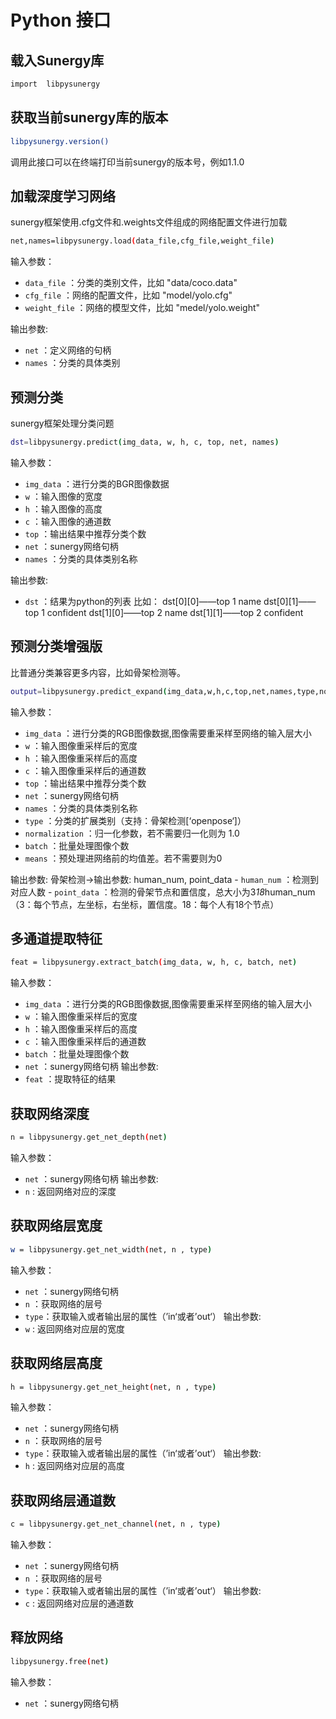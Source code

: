 # Python 接口


## 载入Sunergy库

```bash
import  libpysunergy
```

## 获取当前sunergy库的版本
```bash
libpysunergy.version()
```
调用此接口可以在终端打印当前sunergy的版本号，例如1.1.0

## 加载深度学习网络
sunergy框架使用.cfg文件和.weights文件组成的网络配置文件进行加载
```bash
net,names=libpysunergy.load(data_file,cfg_file,weight_file)
```
输入参数：
- `data_file` ：分类的类别文件，比如 "data/coco.data"
- `cfg_file` ：网络的配置文件，比如 "model/yolo.cfg"
- `weight_file` ：网络的模型文件，比如 "medel/yolo.weight"

输出参数:
- `net` ：定义网络的句柄
- `names` ：分类的具体类别

## 预测分类
sunergy框架处理分类问题
```bash
dst=libpysunergy.predict(img_data, w, h, c, top, net, names)
```

输入参数：
- `img_data` ：进行分类的BGR图像数据
- `w` ：输入图像的宽度
- `h` ：输入图像的高度
- `c` ：输入图像的通道数
- `top` ：输出结果中推荐分类个数
- `net` ：sunergy网络句柄
- `names` ：分类的具体类别名称

输出参数:
- `dst` ：结果为python的列表
		比如：	dst[0][0]——top 1 name
				dst[0][1]——top 1 confident
				dst[1][0]——top 2 name
				dst[1][1]——top 2 confident

## 预测分类增强版
比普通分类兼容更多内容，比如骨架检测等。
```bash
output=libpysunergy.predict_expand(img_data,w,h,c,top,net,names,type,normalization,batch,means)
```
输入参数：
- `img_data` ：进行分类的RGB图像数据,图像需要重采样至网络的输入层大小
- `w` ：输入图像重采样后的宽度
- `h` ：输入图像重采样后的高度
- `c` ：输入图像重采样后的通道数
- `top` ：输出结果中推荐分类个数
- `net` ：sunergy网络句柄
- `names` ：分类的具体类别名称
- `type` ：分类的扩展类别（支持：骨架检测[‘openpose‘]）
- `normalization` ：归一化参数，若不需要归一化则为 1.0
- `batch` ：批量处理图像个数
- `means` ：预处理进网络前的均值差。若不需要则为0

输出参数:
	骨架检测->输出参数: human_num, point_data
		- `human_num` ：检测到对应人数
		- `point_data` ：检测的骨架节点和置信度，总大小为3*18*human_num （3：每个节点，左坐标，右坐标，置信度。18：每个人有18个节点）

## 多通道提取特征
```bash
feat = libpysunergy.extract_batch(img_data, w, h, c, batch, net)
```
输入参数：
- `img_data` ：进行分类的RGB图像数据,图像需要重采样至网络的输入层大小
- `w` ：输入图像重采样后的宽度
- `h` ：输入图像重采样后的高度
- `c` ：输入图像重采样后的通道数
- `batch` ：批量处理图像个数
- `net` ：sunergy网络句柄
输出参数:
- `feat` ：提取特征的结果


## 获取网络深度
```bash
n = libpysunergy.get_net_depth(net)
```
输入参数：
- `net` ：sunergy网络句柄
输出参数:
- `n` : 返回网络对应的深度

## 获取网络层宽度
```bash
w = libpysunergy.get_net_width(net, n , type)
```
输入参数：
- `net` ：sunergy网络句柄
- `n` ：获取网络的层号
- `type`：获取输入或者输出层的属性（’in‘或者’out‘） 
输出参数:
- `w` : 返回网络对应层的宽度

## 获取网络层高度
```bash
h = libpysunergy.get_net_height(net, n , type)
```
输入参数：
- `net` ：sunergy网络句柄
- `n` ：获取网络的层号
- `type`：获取输入或者输出层的属性（’in‘或者’out‘） 
输出参数:
- `h` : 返回网络对应层的高度

## 获取网络层通道数
```bash
c = libpysunergy.get_net_channel(net, n , type)
```
输入参数：
- `net` ：sunergy网络句柄
- `n` ：获取网络的层号
- `type`：获取输入或者输出层的属性（’in‘或者’out‘） 
输出参数:
- `c` : 返回网络对应层的通道数

## 释放网络
```bash
libpysunergy.free(net)
```
输入参数：
- `net` ：sunergy网络句柄
